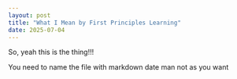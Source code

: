 ```yaml
---
layout: post
title: "What I Mean by First Principles Learning"
date: 2025-07-04
---
```


So, yeah this is the thing!!!

You need to name the file with markdown date man not as you want